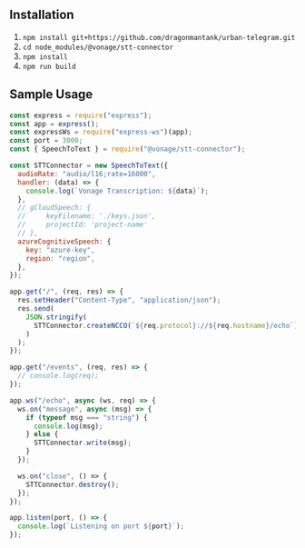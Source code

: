 ## Installation

1. `npm install git+https://github.com/dragonmantank/urban-telegram.git`
1. `cd node_modules/@vonage/stt-connector`
1. `npm install`
1. `npm run build`

## Sample Usage

```js
const express = require("express");
const app = express();
const expressWs = require("express-ws")(app);
const port = 3000;
const { SpeechToText } = require("@vonage/stt-connector");

const STTConnector = new SpeechToText({
  audioRate: "audio/l16;rate=16000",
  handler: (data) => {
    console.log(`Vonage Transcription: ${data}`);
  },
  // gCloudSpeech: {
  //     keyFilename: './keys.json',
  //     projectId: 'project-name'
  // },
  azureCognitiveSpeech: {
    key: "azure-key",
    region: "region",
  },
});

app.get("/", (req, res) => {
  res.setHeader("Content-Type", "application/json");
  res.send(
    JSON.stringify(
      STTConnector.createNCCO(`${req.protocol}://${req.hostname}/echo`)
    )
  );
});

app.get("/events", (req, res) => {
  // console.log(req);
});

app.ws("/echo", async (ws, req) => {
  ws.on("message", async (msg) => {
    if (typeof msg === "string") {
      console.log(msg);
    } else {
      STTConnector.write(msg);
    }
  });

  ws.on("close", () => {
    STTConnector.destroy();
  });
});

app.listen(port, () => {
  console.log(`Listening on port ${port}`);
});
```
